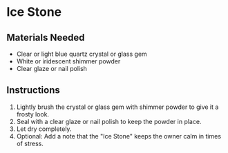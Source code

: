# Ice Stone

## Materials Needed

- Clear or light blue quartz crystal or glass gem
- White or iridescent shimmer powder
- Clear glaze or nail polish

## Instructions

1. Lightly brush the crystal or glass gem with shimmer powder to give it a frosty look.
2. Seal with a clear glaze or nail polish to keep the powder in place.
3. Let dry completely.
4. Optional: Add a note that the "Ice Stone" keeps the owner calm in times of stress.